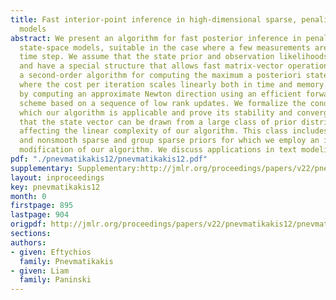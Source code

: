 ```yaml
---
title: Fast interior-point inference in high-dimensional sparse, penalized state-space
  models
abstract: We present an algorithm for fast posterior inference in penalized high-dimensional
  state-space models, suitable in the case where a few measurements are taken in each
  time step. We assume that the state prior and observation likelihoods are log-concave
  and have a special structure that allows fast matrix-vector operations. We derive
  a second-order algorithm for computing the maximum a posteriori state path estimate,
  where the cost per iteration scales linearly both in time and memory. This is done
  by computing an approximate Newton direction using an efficient forward-backward
  scheme based on a sequence of low rank updates. We formalize the conditions under
  which our algorithm is applicable and prove its stability and convergence. We show
  that the state vector can be drawn from a large class of prior distributions without
  affecting the linear complexity of our algorithm. This class includes both Gaussian
  and nonsmooth sparse and group sparse priors for which we employ an interior point
  modification of our algorithm. We discuss applications in text modeling and neuroscience.
pdf: "./pnevmatikakis12/pnevmatikakis12.pdf"
supplementary: Supplementary:http://jmlr.org/proceedings/papers/v22/pnevmatikakis12/pnevmatikakis12Supple.pdf
layout: inproceedings
key: pnevmatikakis12
month: 0
firstpage: 895
lastpage: 904
origpdf: http://jmlr.org/proceedings/papers/v22/pnevmatikakis12/pnevmatikakis12.pdf
sections: 
authors:
- given: Eftychios
  family: Pnevmatikakis
- given: Liam
  family: Paninski
---
```

